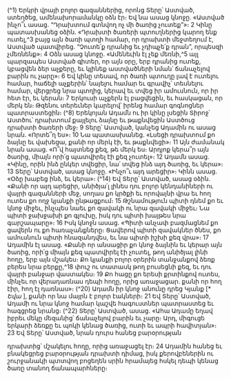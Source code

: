 
(^1) Երկրի վրայի բոլոր գազաններից, որոնց Տերը՝ Աստված, ստեղծեց, ամենախորամանկը օձն էր։ Եվ նա ասաց կնոջը.
«Աստված ինչո՞ւ ասաց. “Դրախտում գտնվող ոչ մի ծառից չուտեք”»։ 2 Կինը պատասխանեց օձին. «Դրախտի ծառերի
պտուղներից կարող ենք ուտել,^3 բայց այն ծառի պտղի համար, որ դրախտի մեջտեղում է, Աստված պատվիրեց.
“Չուտե՛ք դրանից եւ չդիպչե՛ք դրան”, որպեսզի չմեռնենք»։ 4 Օձն ասաց կնոջը. «Ամենեւին էլ չեք մեռնի,^5 այլ պարզապես
Աստված գիտեր, որ այն օրը, երբ դրանից ուտեք, կբացվեն ձեր աչքերը, եւ կլինեք աստվածների նման՝ ճանաչելով բարին
ու չարը»։ 6 Եվ կինը տեսավ, որ ծառի պտուղը լավ է ուտելու համար, հաճելի աչքերին՝ նայելու համար եւ գրավիչ՝
տեսնելու համար, վերցրեց նրա պտղից, կերավ եւ տվեց իր ամուսնուն, որ իր հետ էր, եւ կերան։ 7 Երկուսի աչքերն էլ
բացվեցին, եւ հասկացան, որ մերկ են։ Թզենու տերեւներ կարելով՝ իրենց համար գոգնոցներ պատրաստեցին։
(^8) Երեկոյան Ադամն ու իր կինը լսեցին Տիրոջ՝ Աստծու՝ դրախտում քայլելու ձայնը եւ թաքնվեցին Աստծուց դրախտի
ծառերի մեջ։ 9 Տերը՝ Աստված, կանչեց Ադամին ու ասաց նրան. «Որտե՞ղ ես»։ 10 Նա պատասխանեց. «Լսեցի դրախտում
քո ձայնը եւ վախեցա, քանի որ մերկ էի, եւ թաքնվեցի»։ 11 Այն ժամանակ նրան ասաց. «Ո՞վ հայտնեց քեզ, թե մերկ ես։
Արդյոք կերա՞ր այն ծառից, միայն որի՛ց պատվիրել էի քեզ չուտել»։ 12 Ադամն ասաց. «Կինը, որին ինձ ընկեր տվեցիր, նա՛
տվեց ինձ այդ ծառից, եւ կերա»։ 13 Տերը՝ Աստված, ասաց կնոջը. «Ինչո՞ւ այդ արեցիր»։ Կինն ասաց. «Օձը խաբեց ինձ, եւ
կերա»։
(^14) Եվ Տերը՝ Աստված, ասաց օձին. «Քանի որ այդ արեցիր, անիծյա՛լ լինես դու բոլոր կենդանիների ու վայրի
գազանների մեջ, սողաս քո կրծքի եւ որովայնի վրա եւ հող ուտես քո ողջ կյանքի ընթացքում։ 15 Թշնամություն պիտի դնեմ
քո եւ կնոջ միջեւ, ինչպես նաեւ քո զավակի ու նրա զավակի միջեւ։ Նա պիտի ջախջախի քո գլուխը, իսկ դու պիտի խայթես
նրա գարշապարը»։ 16 Իսկ կնոջն ասաց. «Պիտի անչափ բազմացնեմ քո ցավերն ու քո հառաչանքները։ Ցավերով պիտի
զավակներ ծնես, քո ամուսնուն պիտի հնազանդվես, եւ նա պիտի իշխի քեզ վրա»։ 17 Ադամին էլ ասաց. «Քանի որ
անսացիր քո կնոջ ձայնին եւ կերար այն ծառից, որի՛ց միայն քեզ պատվիրել էի չուտել, թող անիծյալ լինի հողը, երբ այն
մշակես։ Քո կյանքի բոլոր օրերին տանջանքով ձեռք բերես նրա բերքը,^18 փուշ ու տատասկ թող բուսեցնի քեզ, եւ դու
վայրի բանջար վաստակես։ 19 Քո հացը քո երեսի քրտինքով ուտես, մինչեւ որ վերադառնաս դեպի հողը, որից
առաջացար. քանի որ հող էիր, հող էլ դառնաս»։
(^20) Ադամն իր կնոջ անունը դրեց Կյանք [* _Եվա_ ], քանի որ նա մայրն է բոլոր էակների։ 21 Եվ Տերը՝ Աստված, Ադամի
ու նրա կնոջ համար կաշվե հագուստներ պատրաստեց եւ հագցրեց նրանց։
(^22) Տերը՝ Աստված, ասաց. «Ահա Ադամը եղավ իբրեւ մեկը մեզանից՝ ճանաչելով բարին եւ չարը։ Արդ, միգուցե երկարի
ձեռքը եւ պոկի կենաց ծառից, ուտի եւ ապրի հավիտյան»։ 23 Եվ Տերը՝ Աստված, նրան դուրս հանեց բարօրության


դրախտից՝ մշակելու հողը, որից առաջացել էր։ 24 Ադամին հանեց եւ բնակեցրեց բարօրության դրախտի դիմաց, իսկ
քերովբեներին ու շուրջանակի պտտվող բոցեղեն սրին հրամայեց հսկել դեպի կենաց ծառը տանող ճանապարհները։
